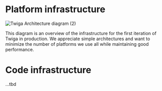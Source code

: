 # Platform infrastructure
![Twiga Architecture diagram (2)](https://github.com/user-attachments/assets/80d05aeb-6d6c-4b0f-8e2d-fde8fff5c5d5)

This diagram is an overview of the infrastructure for the first iteration of Twiga in production. We appreciate simple architectures and want to minimize the number of platforms we use all while maintaining good performance.

# Code infrastructure
...tbd
